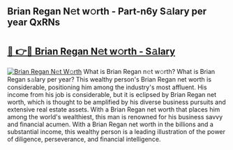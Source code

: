 ## Brian Regan N𝚎t w𝚘rth - Part-n6y S𝚊lary per year QxRNs

# <h2><a href="http://gc0rad.nevu.top/?p=Brian+Regan">🔗 👉🔴 Brian Regan N𝚎t w𝚘rth - S𝚊lary</a></h2>

[![Brian Regan N𝚎t W𝚘rth](https://i.imgur.com/Oavwk0R.jpeg)](http://gc0rad.nevu.top/?p=Brian+Regan)
What is Brian Regan n𝚎t w𝚘rth? What is Brian Regan s𝚊lary per year?
This wealthy person's Brian Regan net worth is considerable, positioning him among the industry's most affluent. His income from his job is considerable, but it is eclipsed by Brian Regan net worth, which is thought to be amplified by his diverse business pursuits and extensive real estate assets. With a Brian Regan net worth that places him among the world's wealthiest, this man is renowned for his business savvy and financial acumen. With a Brian Regan net worth in the billions and a substantial income, this wealthy person is a leading illustration of the power of diligence, perseverance, and financial intelligence.
